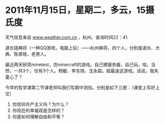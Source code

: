 # 2011年11月15日，星期二，多云，15摄氏度

天气信息来自 www.weather.com.cn ，杭州。查询时间22：41.

道长搓麻将（一种QQ游戏，电脑上玩）——杭州麻将。四个人，分别是道长、大典、陈景晓、老男人。

最近两天研究minetest，仿minecraft的游戏。自己建服务器，自己玩，哈。当然，一共3个，仅有3个人。杨敏、李东旭、沈永超。超最迷这游戏。话说，我失童心了？

今早的哲学课第二节课老师叫我们写期中测验。分别是如下三题：（课堂上写好上交）

1. 你信仰共产主义吗？为什么？
2. 你现在的幸福观是怎样的？
3. 你是如何理解自由和平等？
